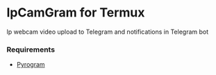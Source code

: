 # IpCamGram for Termux
Ip webcam video upload to Telegram and notifications in Telegram bot

### Requirements

- [Pyrogram](https://github.com/pyrogram/pyrogram)
